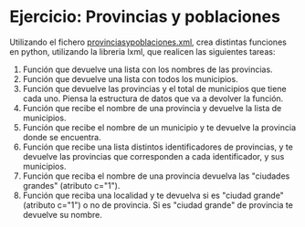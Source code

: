 # Ejercicio: Provincias y poblaciones

Utilizando el fichero [provinciasypoblaciones.xml](https://github.com/josedom24/lmgs_doc/raw/master/unidades/u6/doc/provinciasypoblaciones.xml.zip), crea distintas funciones en python, utilizando la libreria lxml, que realicen las siguientes tareas:

1. Función que devuelve una lista con los nombres de las provincias.
2. Función que devuelve una lista con todos los municipios.
3. Función que devuelve las provincias y el total de municipios que tiene cada uno. Piensa la estructura de datos que va a devolver la función.
4. Función que recibe el nombre de una provincia y devuelve la lista de municipios.
5. Función que recibe el nombre de un municipio y te devuelve la provincia donde se encuentra.
6. Función que recibe una lista distintos identificadores de provincias, y te devuelve las provincias que corresponden a cada identificador, y sus municipios.
7. Función que reciba el nombre de una provincia devuelva las "ciudades grandes" (atributo c="1").
8. Función que reciba una localidad y te devuelva si es "ciudad grande" (atributo c="1") o no de provincia. Si es "ciudad grande" de provincia te devuelve su nombre.

